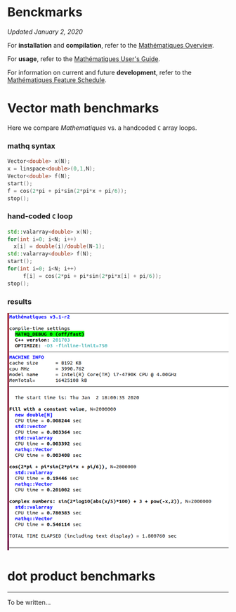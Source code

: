 # Benckmarks

_Updated January 2, 2020_

For **installation** and **compilation**, refer to the [Mathématiques Overview](../README.md).

For **usage**, refer to the [Mathématiques User's Guide](../doc/README.md).

For information on current and future **development**, refer to the [Mathématiques Feature Schedule](../todo/README.md).


# Vector math benchmarks 

Here we compare _Mathematiques_ vs. a handcoded `C` array loops.

### mathq syntax 
```C++
Vector<double> x(N);
x = linspace<double>(0,1,N);
Vector<double> f(N);
start();
f = cos(2*pi + pi*sin(2*pi*x + pi/6));
stop();
```

### hand-coded `C` loop 
```C++
std::valarray<double> x(N);
for(int i=0; i<N; i++)
  x[i] = double(i)/double(N-1);
std::valarray<double> f(N);
start();
for(int i=0; i<N; i++)
     f[i] = cos(2*pi + pi*sin(2*pi*x[i] + pi/6));
stop();
```
### results

![benchmarks](../files/benchmark.png)


# dot product benchmarks
---------------------------------------------------------------------------
To be written...
